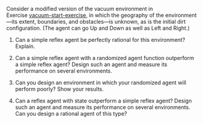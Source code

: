 Consider a modified version of the
vacuum environment in Exercise <a class="exerciseRef" id="exerciseref" href="{{ site.baseurl }}/agents-exercises/ex_10/">vacuum-start-exercise</a>,
in which the geography of the environment—its extent, boundaries, and
obstacles—is unknown, as is the initial dirt configuration. (The agent
can go Up and Down as well as Left and Right.)<br>

1.  Can a simple reflex agent be perfectly rational for this
    environment? Explain.<br>

2.  Can a simple reflex agent with a randomized agent
    function outperform a simple reflex agent? Design such an agent and
    measure its performance on several environments.<br>

3.  Can you design an environment in which your randomized agent will
    perform poorly? Show your results.<br>

4.  Can a reflex agent with state outperform a simple reflex agent?
    Design such an agent and measure its performance on several
    environments. Can you design a rational agent of this type?
